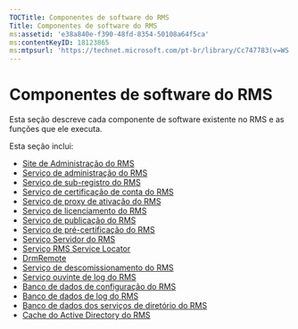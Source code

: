 ```yaml
---
TOCTitle: Componentes de software do RMS
Title: Componentes de software do RMS
ms:assetid: 'e38a840e-f390-48fd-8354-50108a64f5ca'
ms:contentKeyID: 18123865
ms:mtpsurl: 'https://technet.microsoft.com/pt-br/library/Cc747783(v=WS.10)'
---
```


Componentes de software do RMS
==============================

Esta seção descreve cada componente de software existente no RMS e as funções que ele executa.

Esta seção inclui:

-   [Site de Administração do RMS](https://technet.microsoft.com/f003c1d9-9a17-4e50-9e1e-5d67677552a0)
-   [Serviço de administração do RMS](https://technet.microsoft.com/4bd3e142-f0f6-40e9-a160-deab28ce5b88)
-   [Serviço de sub-registro do RMS](https://technet.microsoft.com/6b05e71c-5e7d-467c-9e13-35ac14d3718a)
-   [Serviço de certificação de conta do RMS](https://technet.microsoft.com/fb294969-850e-44b4-8f6a-ca5d5cec1bf1)
-   [Serviço de proxy de ativação do RMS](https://technet.microsoft.com/6b9d33ef-466b-405b-a768-54e5615d6770)
-   [Serviço de licenciamento do RMS](https://technet.microsoft.com/5cad1baf-0304-4e82-b62d-83a4aac2140b)
-   [Serviço de publicação do RMS](https://technet.microsoft.com/4c0c8fe3-695c-4b2c-a2d3-cab9b52bbb25)
-   [Serviço de pré-certificação do RMS](https://technet.microsoft.com/09957294-167f-4f98-88e9-ae90fbeb26c1)
-   [Serviço Servidor do RMS](https://technet.microsoft.com/772d0a89-c9fb-4430-9434-38cd5add1e86)
-   [Serviço RMS Service Locator](https://technet.microsoft.com/6f410cc9-5d5b-4df3-bf4f-7b13811eb52f)
-   [DrmRemote](https://technet.microsoft.com/1f7cd7ac-2db1-4d92-8686-75c8ade54988)
-   [Serviço de descomissionamento do RMS](https://technet.microsoft.com/97677e3b-bc83-47ec-b6db-d326cd94566c)
-   [Serviço ouvinte de log do RMS](https://technet.microsoft.com/e81ea57d-1a7d-4c02-abfc-dbc1597e176b)
-   [Banco de dados de configuração do RMS](https://technet.microsoft.com/769adbdc-f32f-464b-85c4-e8b160036187)
-   [Banco de dados de log do RMS](https://technet.microsoft.com/8ba147f3-16e4-4d9a-ac8f-f05ba2ba11bb)
-   [Banco de dados dos serviços de diretório do RMS](https://technet.microsoft.com/6f6b8586-5d17-4a40-94a3-4dc738195301)
-   [Cache do Active Directory do RMS](https://technet.microsoft.com/c721a2eb-2fe9-4346-b426-3cc169b97265)
